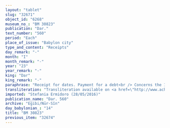 ```yaml
---
layout: "tablet"
slug: "32671"
object_id: "6268"
museum_no_: "BM 30823"
publication: "Dar."
text_number: "560"
period: "Each"
place_of_issue: "Babylon city"
type_and_content: "Receipts"
day_remark: "-"
month: "I"
month_remark: "-"
year: "23"
year_remark: "-"
king: "Dar"
king_remark: "-"
paraphrase: "Receipt for dates. Payment for a debt<br /> Concerns the 18;2.3 kor (c. 3,330 l) of dates that <strong>C</strong> owes to <strong>A</strong>. <strong>A</strong> receives the dates from <strong>B</strong>, who pays on <strong>C</strong>&rsquo;s (his brother&rsquo;s) behalf.<br /> &nbsp;<br /> <strong>A </strong>= Bēl-uballiṭ/Bēl-ēṭir//Ir&rsquo;anni; <strong>B </strong>= Pur&scaron;u/Itti-Marduk-balāṭu//Egibi (= Nergal-u&scaron;ēzib/Itti-Marduk-balāṭu//Egibi), brother of <strong>C</strong>; <strong>C </strong>= Marduk-nāṣir-apli/Itti-Marduk-balāṭu//Egibi"
transliteration: "Transliteration available on <a href=\"http://www.achemenet.com/en/item/?/textual-sources/texts-by-regions/babylonia/babylon/1664661\" target=\"_blank\">Achemenet</a>"
imported: "Stefania Ermidoro (28/05/2016)"
publication_name: "Dar. 560"
archive: "Egibi/Nūr-Sîn"
day_babylonian_: "14"
title: "BM 30823"
previous_item: "32674"
---
```

